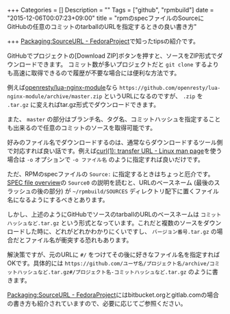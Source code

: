 +++
Categories = []
Description = ""
Tags = ["github", "rpmbuild"]
date = "2015-12-06T00:07:23+09:00"
title = "rpmのspecファイルのSourceにGitHubの任意のコミットのtarballのURLを指定するときの良い書き方"

+++
[Packaging:SourceURL - FedoraProject](https://fedoraproject.org/wiki/Packaging:SourceURL?rd=Packaging/SourceURL#Commit_Revision)で知ったtipsの紹介です。

GitHubでプロジェクトの[Download ZIP]ボタンを押すと、ソースをZIP形式でダウンロードできます。
コミット数が多いプロジェクトだと `git clone` するよりも高速に取得できるので履歴が不要な場合には便利な方法です。

例えば[openresty/lua-nginx-module](https://github.com/openresty/lua-nginx-module)なら `https://github.com/openresty/lua-nginx-module/archive/master.zip` というURLになるのですが、 `.zip` を `.tar.gz` に変えればtar.gz形式でダウンロードできます。

また、 `master` の部分はブランチ名、タグ名、コミットハッシュを指定することも出来るので任意のコミットのソースを取得可能です。

好みのファイル名でダウンロードするのは、通常ならダウンロードするツール側で対応すれば良い話です。例えば[curl(1): transfer URL - Linux man page](http://linux.die.net/man/1/curl)を使う場合は `-o` オプションで `-o ファイル名` のように指定すれば良いだけです。

ただ、RPMのspecファイルの `Source:` に指定するときはちょっと厄介です。
[SPEC file overview](https://fedoraproject.org/wiki/How_to_create_an_RPM_package#SPEC_file_overview)の `Source0` の説明を読むと、URLのベースネーム (最後のスラッシュの後の部分) が `~/rpmbuild/SOURCES` ディレクトリ配下に置くファイル名になるようにするべきとあります。

しかし、上述のようにGitHubでソースのtarballのURLのベースネームは `コミットハッシュなど.tar.gz` という形式となっています。これだと複数のソースをダウンロードした時に、どれがどれかわかりにくいですし、 `バージョン番号.tar.gz` の場合だとファイル名が衝突する恐れもあります。

解決策ですが、元のURLに `#/` をつけてその後に好きなファイル名を指定すればOKです。具体的には `https://github.com/ユーザ名/プロジェクト名/archive/コミットハッシュなど.tar.gz#/プロジェクト名-コミットハッシュなど.tar.gz` のように書きます。

[Packaging:SourceURL - FedoraProject](https://fedoraproject.org/wiki/Packaging:SourceURL?rd=Packaging/SourceURL#Commit_Revision)にはbitbucket.orgとgitlab.comの場合の書き方も紹介されていますので、必要に応じてご参照ください。
